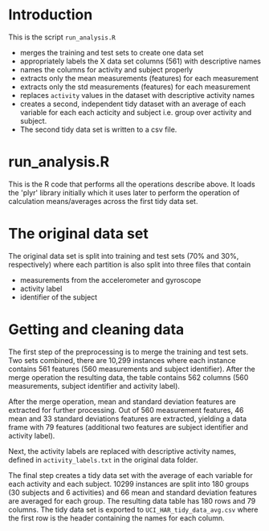 # Introduction

This is the script `run_analysis.R`
- merges the training and test sets to create one data set
- appropriately labels the X data set columns (561) with descriptive names
- names the columns for activity and subject properly
- extracts only the mean measurements (features) for each measurement
- extracts only the std measurements (features) for each measurement
- replaces `activity` values in the dataset with descriptive activity names
- creates a second, independent tidy dataset with an average of each variable
  for each each acticity and subject i.e. group over activity and subject. 
- The second tidy data set is written to a csv file.
  
# run_analysis.R

This is the R code that performs all the operations describe above. It loads the 'plyr' library initially which it uses later to perform the 
operation of calculation means/averages across the first tidy data set.

# The original data set

The original data set is split into training and test sets (70% and 30%,
respectively) where each partition is also split into three files that contain
- measurements from the accelerometer and gyroscope
- activity label
- identifier of the subject

# Getting and cleaning data

The first step of the preprocessing is to merge the training and test
sets. Two sets combined, there are 10,299 instances where each
instance contains 561 features (560 measurements and subject identifier). After
the merge operation the resulting data, the table contains 562 columns (560
measurements, subject identifier and activity label).

After the merge operation, mean and standard deviation features are extracted
for further processing. Out of 560 measurement features, 46 mean and 33 standard
deviations features are extracted, yielding a data frame with 79 features
(additional two features are subject identifier and activity label).

Next, the activity labels are replaced with descriptive activity names, defined
in `activity_labels.txt` in the original data folder.

The final step creates a tidy data set with the average of each variable for
each activity and each subject. 10299 instances are split into 180 groups (30
subjects and 6 activities) and 66 mean and standard deviation features are
averaged for each group. The resulting data table has 180 rows and 79 columns.
The tidy data set is exported to `UCI_HAR_tidy_data_avg.csv` where the first row is the
header containing the names for each column.
